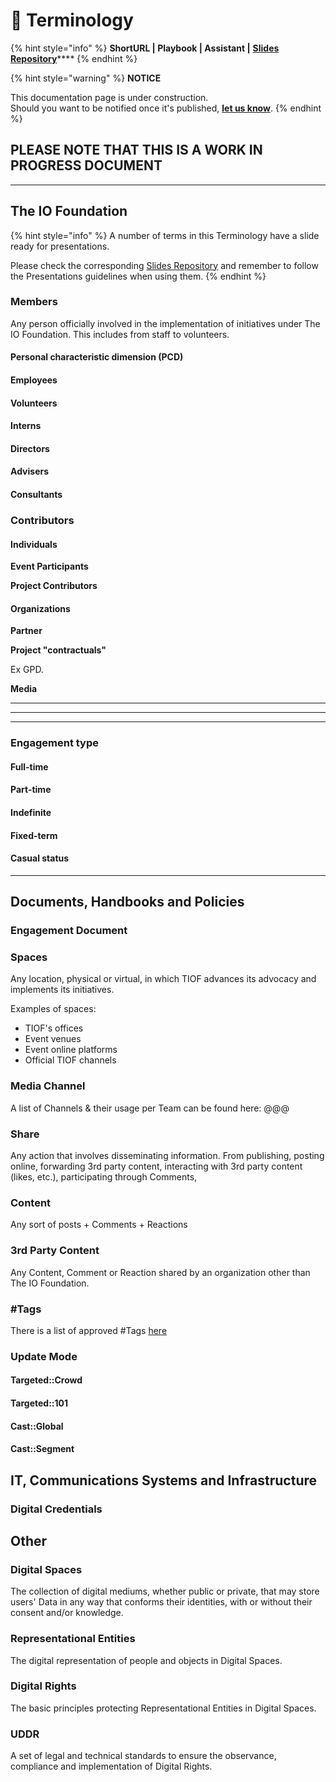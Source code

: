 # 🚧 Terminology

{% hint style="info" %}
**ShortURL | Playbook | Assistant |** [**Slides Repository**](https://tiof.click/TIOFSlidesRepo)****
{% endhint %}



{% hint style="warning" %}
**NOTICE**

This documentation page is under construction.\
Should you want to be notified once it's published, [**let us know**](https://tiof.click/TIOFTarianUpdatesService).
{% endhint %}

## PLEASE NOTE THAT THIS IS A WORK IN PROGRESS DOCUMENT

***

## The IO Foundation



{% hint style="info" %}
A number of terms in this Terminology have a slide ready for presentations.

Please check the corresponding [Slides Repository](https://tiof.click/TIOFSlidesRepo) and remember to follow the Presentations guidelines when using them.
{% endhint %}

### Members

Any person officially involved in the implementation of initiatives under The IO Foundation. This includes from staff to volunteers.

#### Personal characteristic dimension (PCD)

#### Employees

#### Volunteers

#### Interns

#### Directors

#### Advisers

#### Consultants

### Contributors

#### Individuals

**Event Participants**

**Project Contributors**

#### Organizations

**Partner**

**Project "contractuals"**

Ex GPD.

**Media**

****

****

****

### **Engagement type**

#### Full-time

#### Part-time

#### Indefinite

#### Fixed-term

#### Casual status

****

## Documents, Handbooks and Policies

### Engagement Document

### Spaces

Any location, physical or virtual, in which TIOF advances its advocacy and implements its initiatives.

Examples of spaces:

* TIOF's offices
* Event venues
* Event online platforms
* Official TIOF channels

###

### Media Channel

A list of Channels & their usage per Team can be found here: @@@

### Share

Any action that involves disseminating information. From publishing, posting online, forwarding 3rd party content, interacting with 3rd party content (likes, etc.), participating through Comments,

### Content

Any sort of posts + Comments + Reactions

### 3rd Party Content

Any Content, Comment or Reaction shared by an organization other than The IO Foundation.

### #Tags

There is a list of approved #Tags [here](https://tiof.click/Tags)

### Update Mode

#### Targeted::Crowd

#### Targeted::101

#### Cast::Global

#### Cast::Segment

## IT, Communications Systems and Infrastructure

### Digital Credentials

## Other



### Digital Spaces <a href="#_tcy4cfguqqg8" id="_tcy4cfguqqg8"></a>

The collection of digital mediums, whether public or private, that may store users' Data in any way that conforms their identities, with or without their consent and/or knowledge.

### Representational Entities <a href="#_lx909vczyqa8" id="_lx909vczyqa8"></a>

The digital representation of people and objects in Digital Spaces.

### Digital Rights <a href="#_ucc4bfe9jq5z" id="_ucc4bfe9jq5z"></a>

The basic principles protecting Representational Entities in Digital Spaces.

### UDDR <a href="#_ghzu2gba7md3" id="_ghzu2gba7md3"></a>

A set of legal and technical standards to ensure the observance, compliance and implementation of Digital Rights.

###
